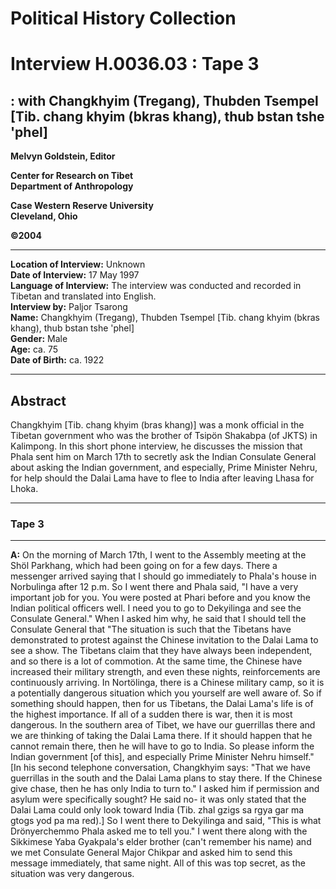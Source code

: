 # Political History Collection  
# Interview H.0036.03 : Tape 3  
##  : with Changkhyim (Tregang), Thubden Tsempel [Tib. chang khyim (bkras khang), thub bstan tshe 'phel]  


**Melvyn Goldstein, Editor**  

**Center for Research on Tibet**  
**Department of Anthropology**  

**Case Western Reserve University**  
**Cleveland, Ohio**  

**©2004**  

---  
**Location of Interview:** Unknown  
**Date of Interview:** 17 May 1997  
**Language of Interview:** The interview was conducted and recorded in Tibetan and translated into English.  
**Interview by:** Paljor Tsarong  
**Name:** Changkhyim (Tregang), Thubden Tsempel [Tib. chang khyim (bkras khang), thub bstan tshe 'phel]  
**Gender:** Male  
**Age:** ca. 75  
**Date of Birth:** ca. 1922  

---  
## Abstract  

 Changkhyim [Tib. chang khyim (bras khang)] was a monk official in the Tibetan government who was the brother of Tsipön Shakabpa (of JKTS) in Kalimpong. In this short phone interview, he discusses the mission that Phala sent him on March 17th to secretly ask the Indian Consulate General about asking the Indian government, and especially, Prime Minister Nehru, for help should the Dalai Lama have to flee to India after leaving Lhasa for Lhoka. 
  
---
### Tape 3  

---

**A:**  On the morning of March 17th, I went to the Assembly meeting at the Shöl Parkhang, which had been going on for a few days. There a messenger arrived saying that I should go immediately to Phala's house in Norbulinga after 12 p.m. So I went there and Phala said, "I have a very important job for you. You were posted at Phari before and you know the Indian political officers well. I need you to go to Dekyilinga and see the Consulate General." When I asked him why, he said that I should tell the Consulate General that "The situation is such that the Tibetans have demonstrated to protest against the Chinese invitation to the Dalai Lama to see a show. The Tibetans claim that they have always been independent, and so there is a lot of commotion. At the same time, the Chinese have increased their military strength, and even these nights, reinforcements are continuously arriving. In Nortölinga, there is a Chinese military camp, so it is a potentially dangerous situation which you yourself are well aware of. So if something should happen, then for us Tibetans, the Dalai Lama's life is of the highest importance. If all of a sudden there is war, then it is most dangerous. In the southern area of Tibet, we have our guerrillas there and we are thinking of taking the Dalai Lama there. If it should happen that he cannot remain there, then he will have to go to India. So please inform the Indian government [of this], and especially Prime Minister Nehru himself." [In his second telephone conversation, Changkhyim says: "That we have guerrillas in the south and the Dalai Lama plans to stay there. If the Chinese give chase, then he has only India to turn to." I asked him if permission and asylum were specifically sought? He said no- it was only stated that the Dalai Lama could only look toward India (Tib. zhal gzigs sa rgya gar ma gtogs yod pa ma red).] So I went there to Dekyilinga and said, "This is what Drönyerchemmo Phala asked me to tell you." I went there along with the Sikkimese Yaba Gyakpala's elder brother (can't remember his name) and we met Consulate General Major Chikpar and asked him to send this message immediately, that same night. All of this was top secret, as the situation was very dangerous. 
  

